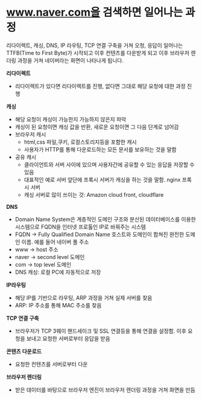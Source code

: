 # www.naver.com을 검색하면 일어나는 과정

리다이렉트, 캐싱, DNS, IP 라우팅, TCP 연결 구축을 거쳐 오청, 응답이 일어나는 TTFB(Time to First Byte)가 시작되고 이후 컨텐츠를 다운받게 되고 이후 브라우저 렌더링 과정을 거쳐 네이버라는 화면이 나타나게 됩니다.

**리다이렉트**

- 리다이렉트가 있다면 리다이렉트를 진행, 없다면 그대로 해당 요청에 대한 과정 진행

**캐싱**

- 해당 요청이 캐싱이 가능한지 가능하지 않은지 파악
- 캐싱이 된 요청이면 캐싱 값을 반환, 새로운 요청이면 그 다음 단계로 넘어감
- 브라우저 캐시
  - html,css 파일,쿠키, 로컬스토리지등을 포함한 캐시
  - 사용자가 HTTP를 통해 다운로드하는 모든 문서를 보유하는 것을 말함
- 공유 캐시
  - 클라이언트와 서버 사이에 있으며 사용자간에 공유할 수 있는 응답을 저장할 수 있음
  - 대표적인 예로 서버 앞단에 프록시 서버가 캐싱을 하는 것을 말함. nginx 프록시 서버
  - 캐싱 서버로 많이 쓰이는 것: Amazon cloud front, cloudflare

**DNS**

- Domain Name System은 계층적인 도메인 구조와 분산된 데이터베이스를 이용한 시스템으로 FQDN을 인터넷 프로톨인 IP로 바꿔주는 시스템
- FQDN → Fully Qualified Domain Name 호스트와 도메인이 합쳐진 완전한 도메인 이름. 예를 들어 네이버 풀 주소
- www → host 주소
- naver → second level 도메인
- com → top level 도메인
- DNS 캐싱: 로컬 PC에 자동적으로 저장

**IP라우팅**

- 해당 IP를 기반으로 라우팅, ARP 과정을 거쳐 실제 서버를 찾음
- ARP: IP 주소를 통해 MAC 주소를 찾음

**TCP 연결 구축**

- 브라우저가 TCP 3웨이 핸드세이크 및 SSL 연결등을 통해 연결을 설정함. 이후 요청을 보내고 요청한 서버로부터 응답을 받음

**콘텐츠 다운로드**

- 요청한 컨텐츠를 서버로부터 다운

**브라우저 렌더링**

- 받은 데이터를 바탕으로 브라우저 엔진이 브라우저 렌더링 과정을 거쳐 화면을 만듬
